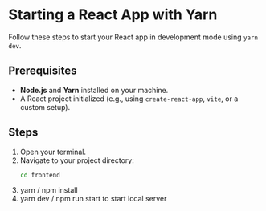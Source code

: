 # Starting a React App with Yarn

Follow these steps to start your React app in development mode using `yarn dev`.

## Prerequisites

- **Node.js** and **Yarn** installed on your machine.
- A React project initialized (e.g., using `create-react-app`, `vite`, or a custom setup).

## Steps

1. Open your terminal.
2. Navigate to your project directory:
   ```bash
   cd frontend
   ```
3. yarn / npm install
4. yarn dev / npm run start to start local server
